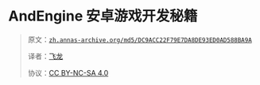 # AndEngine 安卓游戏开发秘籍

> 原文：[`zh.annas-archive.org/md5/DC9ACC22F79E7DA8DE93ED0AD588BA9A`](https://zh.annas-archive.org/md5/DC9ACC22F79E7DA8DE93ED0AD588BA9A)
> 
> 译者：[飞龙](https://github.com/wizardforcel)
> 
> 协议：[CC BY-NC-SA 4.0](http://creativecommons.org/licenses/by-nc-sa/4.0/)